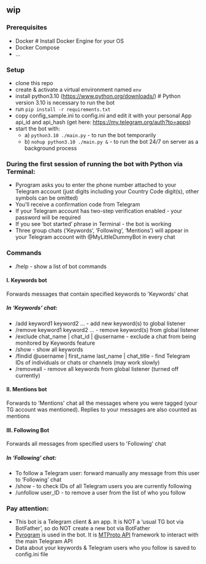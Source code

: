 ## wip

### Prerequisites
- Docker # Install Docker Engine for your OS 
- Docker Compose  
- ... 

### Setup
- clone this repo
- create & activate a virtual environment named `env`
- install python3.10 (https://www.python.org/downloads/) # Python version 3.10 is necessary to run the bot 
- run `pip install -r requirements.txt`
- copy config_sample.ini to config.ini and edit it with your personal App api_id and api_hash (get here: https://my.telegram.org/auth?to=apps)
- start the bot with:
  - a) `python3.10 ./main.py` - to run the bot temporarily 
  - b) `nohup python3.10 ./main.py &` - to run the bot 24/7 on server as a background process

### During the first session of running the bot with Python via Terminal:
- Pyrogram asks you to enter the phone number attached to your Telegram account (just digits including your Country Code digit(s), other symbols can be omitted)
- You’ll receive a confirmation code from Telegram
- If your Telegram account has two-step verification enabled - your password will be required 
- If you see ‘bot started’ phrase in Terminal - the bot is working 
- Three group chats (‘Keywords’, ‘Following’, ‘Mentions’) will appear in your Telegram account with @MyLittleDummyBot in every chat  

### Commands
- /help - show a list of bot commands 
#### I. Keywords bot
Forwards messages that contain specified keywords to 'Keywords' chat  
##### In ‘Keywords’ chat:
- /add keyword1 keyword2 ... - add new keyword(s) to global listener
- /remove keyword1 keyword2 ... - remove keyword(s) from global listener
- /exclude chat_name | chat_id | @username - exclude a chat from being monitored by Keywords feature  
- /show - show all keywords
- /findid @username | first_name last_name | chat_title - find Telegram IDs of individuals or chats or channels (may work slowly)  
- /removeall - remove all keywords from global listener (turned off currently)


#### II. Mentions bot
Forwards to 'Mentions' chat all the messages where you were tagged (your TG account was mentioned). Replies to your messages are also counted as mentions 

#### III. Following Bot
Forwards all messages from specified users to 'Following' chat  
##### In ‘Following’ chat:
- To follow a Telegram user: forward manually any message from this user to ‘Following’ chat
- /show - to check IDs of all Telegram users you are currently following
- /unfollow user_ID - to remove a user from the list of who you follow

### Pay attention:
- This bot is a Telegram client & an app. It is NOT a ‘usual TG bot via BotFather’, so do NOT create a new bot via BotFather 
- [Pyrogram](https://docs.pyrogram.org/) is used in the bot. It is [MTProto API](https://docs.pyrogram.org/topics/mtproto-vs-botapi) framework to interact with the main Telegram API 
- Data about your keywords & Telegram users who you follow is saved to config.ini file 
